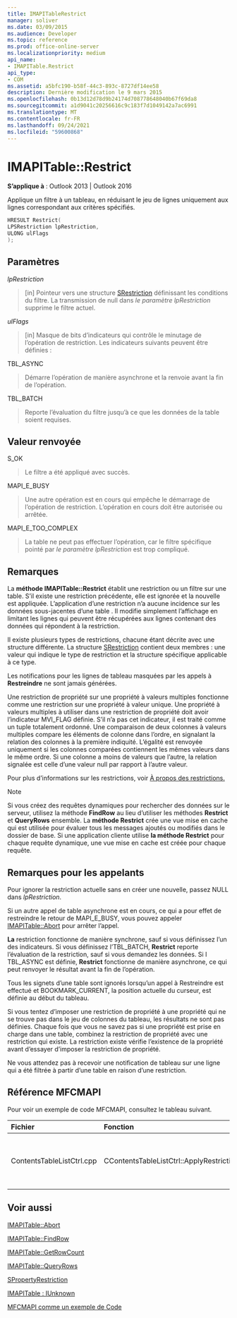 ```yaml
---
title: IMAPITableRestrict
manager: soliver
ms.date: 03/09/2015
ms.audience: Developer
ms.topic: reference
ms.prod: office-online-server
ms.localizationpriority: medium
api_name:
- IMAPITable.Restrict
api_type:
- COM
ms.assetid: a5bfc190-b58f-44c3-893c-8727df14ee58
description: Dernière modification le 9 mars 2015
ms.openlocfilehash: 0b13d12d78d9b24174d708778648040b67f69da8
ms.sourcegitcommit: a1d9041c20256616c9c183f7d1049142a7ac6991
ms.translationtype: MT
ms.contentlocale: fr-FR
ms.lasthandoff: 09/24/2021
ms.locfileid: "59600868"
---
```

# <a name="imapitablerestrict"></a>IMAPITable::Restrict

  
  
**S’applique à** : Outlook 2013 | Outlook 2016 
  
Applique un filtre à un tableau, en réduisant le jeu de lignes uniquement aux lignes correspondant aux critères spécifiés.
  
```cpp
HRESULT Restrict(
LPSRestriction lpRestriction,
ULONG ulFlags
);
```

## <a name="parameters"></a>Paramètres

 _lpRestriction_
  
> [in] Pointeur vers une structure [SRestriction](srestriction.md) définissant les conditions du filtre. La transmission de null dans  _le paramètre lpRestriction_ supprime le filtre actuel. 
    
 _ulFlags_
  
> [in] Masque de bits d’indicateurs qui contrôle le minutage de l’opération de restriction. Les indicateurs suivants peuvent être définies :
    
TBL_ASYNC 
  
> Démarre l’opération de manière asynchrone et la renvoie avant la fin de l’opération.
    
TBL_BATCH 
  
> Reporte l’évaluation du filtre jusqu’à ce que les données de la table soient requises.
    
## <a name="return-value"></a>Valeur renvoyée

S_OK 
  
> Le filtre a été appliqué avec succès.
    
MAPI_E_BUSY 
  
> Une autre opération est en cours qui empêche le démarrage de l’opération de restriction. L’opération en cours doit être autorisée ou arrêtée.
    
MAPI_E_TOO_COMPLEX 
  
> La table ne peut pas effectuer l’opération, car le filtre spécifique pointé par  _le paramètre lpRestriction_ est trop compliqué. 
    
## <a name="remarks"></a>Remarques

La **méthode IMAPITable::Restrict** établit une restriction ou un filtre sur une table. S’il existe une restriction précédente, elle est ignorée et la nouvelle est appliquée. L’application d’une restriction n’a aucune incidence sur les données sous-jacentes d’une table . Il modifie simplement l’affichage en limitant les lignes qui peuvent être récupérées aux lignes contenant des données qui répondent à la restriction. 
  
Il existe plusieurs types de restrictions, chacune étant décrite avec une structure différente. La structure [SRestriction](srestriction.md) contient deux membres : une valeur qui indique le type de restriction et la structure spécifique applicable à ce type. 
  
Les notifications pour les lignes de tableau masquées par les appels à **Restreindre** ne sont jamais générées. 
  
Une restriction de propriété sur une propriété à valeurs multiples fonctionne comme une restriction sur une propriété à valeur unique. Une propriété à valeurs multiples à utiliser dans une restriction de propriété doit avoir l’indicateur MVI_FLAG définie. S’il n’a pas cet indicateur, il est traité comme un tuple totalement ordonné. Une comparaison de deux colonnes à valeurs multiples compare les éléments de colonne dans l’ordre, en signalant la relation des colonnes à la première indiquité. L’égalité est renvoyée uniquement si les colonnes comparées contiennent les mêmes valeurs dans le même ordre. Si une colonne a moins de valeurs que l’autre, la relation signalée est celle d’une valeur null par rapport à l’autre valeur.
  
Pour plus d’informations sur les restrictions, voir [À propos des restrictions.](about-restrictions.md)
  
> [!NOTE]
> Si vous créez des requêtes dynamiques pour rechercher des données sur le serveur, utilisez la méthode **FindRow** au lieu d’utiliser les méthodes **Restrict** et **QueryRows** ensemble. La **méthode Restrict** crée une vue mise en cache qui est utilisée pour évaluer tous les messages ajoutés ou modifiés dans le dossier de base. Si une application cliente utilise **la méthode Restrict** pour chaque requête dynamique, une vue mise en cache est créée pour chaque requête. 
  
## <a name="notes-to-callers"></a>Remarques pour les appelants

Pour ignorer la restriction actuelle sans en créer une nouvelle, passez NULL dans  _lpRestriction_.
  
Si un autre appel de table asynchrone est en cours, ce qui a pour effet de restreindre le retour de MAPI_E_BUSY, vous pouvez appeler [IMAPITable::Abort](imapitable-abort.md) pour arrêter l’appel.  
  
 **La** restriction fonctionne de manière synchrone, sauf si vous définissez l’un des indicateurs. Si vous définissez l’TBL_BATCH, **Restrict** reporte l’évaluation de la restriction, sauf si vous demandez les données. Si l TBL_ASYNC est définie, **Restrict** fonctionne de manière asynchrone, ce qui peut renvoyer le résultat avant la fin de l’opération.
  
Tous les signets d’une table  sont ignorés lorsqu’un appel à Restreindre est effectué et BOOKMARK_CURRENT, la position actuelle du curseur, est définie au début du tableau. 
  
Si vous tentez d’imposer une restriction de propriété à une propriété qui ne se trouve pas dans le jeu de colonnes du tableau, les résultats ne sont pas définies. Chaque fois que vous ne savez pas si une propriété est prise en charge dans une table, combinez la restriction de propriété avec une restriction qui existe. La restriction existe vérifie l’existence de la propriété avant d’essayer d’imposer la restriction de propriété. 
  
Ne vous attendez pas à recevoir une notification de tableau sur une ligne qui a été filtrée à partir d’une table en raison d’une restriction.
  
## <a name="mfcmapi-reference"></a>Référence MFCMAPI

Pour voir un exemple de code MFCMAPI, consultez le tableau suivant.
  
|**Fichier**|**Fonction**|**Commentaire**|
|:-----|:-----|:-----|
|ContentsTableListCtrl.cpp  <br/> |CContentsTableListCtrl::ApplyRestriction  <br/> |MFCMAPI utilise la **méthode IMAPITable::Restrict** pour définir une restriction sur une table.  <br/> |
   
## <a name="see-also"></a>Voir aussi



[IMAPITable::Abort](imapitable-abort.md)
  
[IMAPITable::FindRow](imapitable-findrow.md)
  
[IMAPITable::GetRowCount](imapitable-getrowcount.md)
  
[IMAPITable::QueryRows](imapitable-queryrows.md)
  
[SPropertyRestriction](spropertyrestriction.md)
  
[IMAPITable : IUnknown](imapitableiunknown.md)


[MFCMAPI comme un exemple de Code](mfcmapi-as-a-code-sample.md)

